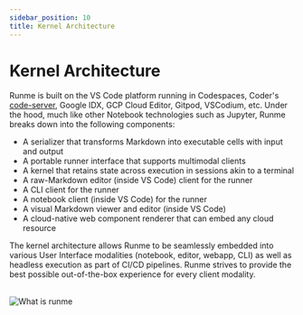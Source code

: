 ```yaml
---
sidebar_position: 10
title: Kernel Architecture
---
```


# Kernel Architecture

Runme is built on the VS Code platform running in Codespaces, Coder's [code-server](https://github.com/coder/code-server), Google IDX, GCP Cloud Editor, Gitpod, VSCodium, etc. Under the hood, much like other Notebook technologies such as Jupyter, Runme breaks down into the following components:

- A serializer that transforms Markdown into executable cells with input and output
- A portable runner interface that supports multimodal clients
- A kernel that retains state across execution in sessions akin to a terminal
- A raw-Markdown editor (inside VS Code) client for the runner
- A CLI client for the runner
- A notebook client (inside VS Code) for the runner
- A visual Markdown viewer and editor (inside VS Code)
- A cloud-native web component renderer that can embed any cloud resource

The kernel architecture allows Runme to be seamlessly embedded into various User Interface modalities (notebook, editor, webapp, CLI) as well as headless execution as part of CI/CD pipelines. Runme strives to provide the best possible out-of-the-box experience for every client modality.

<br />
<img src="/img/venn.png" style={{width: "60%", display: "inline"}} alt="What is runme"/>

